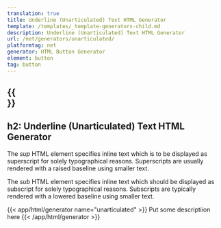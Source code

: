 ```yaml
---
translation: true
title: Underline (Unarticulated) Text HTML Generator
template: /templates/_template-generators-child.md
description: Underline (Unarticulated) Text HTML Generator
url: /net/generators/unarticulated/
platformtag: net
generator: HTML Button Generator
element: button
tag: button
---
```


{{<section overview>}}
---
h2: Underline (Unarticulated) Text HTML Generator
---

The *sup* HTML element specifies inline text which is to be displayed as superscript for solely typographical reasons. Superscripts are usually rendered with a raised baseline using smaller text.

The *sub* HTML element specifies inline text which should be displayed as subscript for solely typographical reasons. Subscripts are typically rendered with a lowered baseline using smaller text.

{{< app/html/generator name="unarticulated" >}}
Put some descriptiion here
{{< /app/html/generator >}}